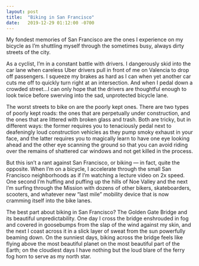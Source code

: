 ```yaml
---
layout: post
title:  "Biking in San Francisco"
date:   2019-12-29 01:12:00 -0700
---
```


My fondest memories of San Francisco are the ones I experience on my bicycle as I’m shuttling myself through the sometimes busy, always dirty streets of the city.

As a cyclist, I’m in a constant battle with drivers. I dangerously skid into the car lane when careless Uber drivers pull in front of me on Valencia to drop off passengers. I squeeze my brakes as hard as I can when yet another car cuts me off to quickly turn right at an intersection. And when I pedal down a crowded street…I can only hope that the drivers are thoughtful enough to look twice before swerving into the sad, unprotected bicycle lane.

The worst streets to bike on are the poorly kept ones. There are two types of poorly kept roads: the ones that are perpetually under construction, and the ones that are littered with broken glass and trash. Both are tricky, but in different ways: the former requires you to tenaciously pedal next to deafeningly loud construction vehicles as they pump smoky exhaust in your face, and the latter requires you to magically learn to have one eye looking ahead and the other eye scanning the ground so that you can avoid riding over the remains of shattered car windows and not get killed in the process.

But this isn’t a rant against San Francisco, or biking — in fact, quite the opposite. When I’m on a bicycle, I accelerate through the small San Francisco neighborhoods as if I’m watching a lecture video on 2x speed. One second I’m huffing and puffing up the hills of Noe Valley and the next I’m surfing through the Mission with dozens of other bikers, skateboarders, scooters, and whatever new “last mile” mobility device that is now cramming itself into the bike lanes. 

The best part about biking in San Francisco? The Golden Gate Bridge and its beautiful unpredictability. One day I cross the bridge enshrouded in fog and covered in goosebumps from the slap of the wind against my skin, and the next I coast across it in a slick layer of sweat from the sun powerfully beaming down. On the sunniest days, biking across the bridge feels like flying above the most beautiful planet on the most beautiful part of the Earth; on the cloudiest days I have nothing but the loud blare of the ferry fog horn to serve as my north star. 